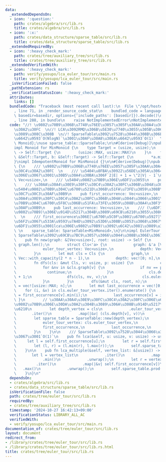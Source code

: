 ```yaml
---
data:
  _extendedDependsOn:
  - icon: ':question:'
    path: crates/algebra/src/lib.rs
    title: crates/algebra/src/lib.rs
  - icon: ':x:'
    path: crates/data_structure/sparse_table/src/lib.rs
    title: crates/data_structure/sparse_table/src/lib.rs
  _extendedRequiredBy:
  - icon: ':heavy_check_mark:'
    path: crates/tree/auxiliary_tree/src/lib.rs
    title: crates/tree/auxiliary_tree/src/lib.rs
  _extendedVerifiedWith:
  - icon: ':heavy_check_mark:'
    path: verify/yosupo/lca_euler_tour/src/main.rs
    title: verify/yosupo/lca_euler_tour/src/main.rs
  _isVerificationFailed: false
  _pathExtension: rs
  _verificationStatusIcon: ':heavy_check_mark:'
  attributes:
    links: []
  bundledCode: "Traceback (most recent call last):\n  File \"/opt/hostedtoolcache/Python/3.10.15/x64/lib/python3.10/site-packages/onlinejudge_verify/documentation/build.py\"\
    , line 71, in _render_source_code_stat\n    bundled_code = language.bundle(stat.path,\
    \ basedir=basedir, options={'include_paths': [basedir]}).decode()\n  File \"/opt/hostedtoolcache/Python/3.10.15/x64/lib/python3.10/site-packages/onlinejudge_verify/languages/rust.py\"\
    , line 288, in bundle\n    raise NotImplementedError\nNotImplementedError\n"
  code: "//! \u9802\u70B9\u306B\u7740\u76EE\u3057\u305F\u30AA\u30A4\u30E9\u30FC\u30C4\
    \u30A2\u30FC  \n//! LCA\u3092RMQ\u306B\u5E30\u7740\u3055\u305B\u3066\u6C42\u3081\
    \u3089\u308C\u308B  \n//! SparseTable\u3092\u7528\u3044\u308B\u306E\u3067\u524D\
    \u6642\u9593`O(NlogN)`\u3001\u30AF\u30A8\u30EA\u6642\u9593`O(1)`  \nuse algebra::{IdempotentMonoid,\
    \ Monoid};\nuse sparse_table::SparseTable;\n\n#[derive(Debug)]\npub struct MinMonoid;\n\
    impl Monoid for MinMonoid {\n    type Target = (usize, usize);\n    fn id_element()\
    \ -> Self::Target {\n        (usize::MAX, usize::MAX)\n    }\n    fn binary_operation(a:\
    \ &Self::Target, b: &Self::Target) -> Self::Target {\n        *a.min(b)\n    }\n\
    }\nimpl IdempotentMonoid for MinMonoid {}\n\n#[derive(Debug)]\npub struct EulerTour\
    \ {\n    /// \u9802\u70B9\u306B\u7740\u76EE\u3057\u305F\u30AA\u30A4\u30E9\u30FC\
    \u30C4\u30A2\u30FC  \n    /// \u5404\u8FBA\u30922\u56DE\u305A\u3064\u901A\u308B\
    \u306E\u3067\u3001\u30B5\u30A4\u30BA\u306F`2|E| + 1 = \"2|V| - 1`\n    pub euler_tour_vertex:\
    \ Vec<usize>,\n    /// \u5404\u9802\u70B9\u306E\u6DF1\u3055\n    pub depth: Vec<usize>,\n\
    \    /// \u30AA\u30A4\u30E9\u30FC\u30C4\u30A2\u30FC\u306B\u304A\u3044\u3066\u3001\
    \u5404\u9802\u70B9\u304C\u6700\u521D\u306B\u51FA\u73FE\u3059\u308B\u30A4\u30F3\
    \u30C7\u30C3\u30AF\u30B9\n    pub first_occurrence: Vec<usize>,\n    /// \u30AA\
    \u30A4\u30E9\u30FC\u30C4\u30A2\u30FC\u306B\u304A\u3044\u3066\u3001\u5404\u9802\
    \u70B9\u304C\u6700\u5F8C\u306B\u51FA\u73FE\u3059\u308B\u30A4\u30F3\u30C7\u30C3\
    \u30AF\u30B9\n    pub last_occurrence: Vec<usize>,\n    /// (\u6DF1\u3055\u3001\
    \u9802\u70B9)\u306E\u914D\u5217\u304B\u3089\u69CB\u6210\u3055\u308C\u308BSparseTable\
    \  \n    /// first_occurence\u306E[\u6700\u5C0F\u3001\u6700\u5927]\u306E\u7BC4\
    \u56F2\u3067\u533A\u9593\u7A4D\u3092\u53D6\u308B\u3053\u3068\u3067\u3001(lca\u306E\
    \u6DF1\u3055\u3001lca\u306E\u9802\u70B9)\u3092\u6C42\u3081\u3089\u308C\u308B \
    \ \n    sparse_table: SparseTable<MinMonoid>,\n}\n\nimpl EulerTour {\n    ///\
    \ SparseTable\u3092\u69CB\u7BC9\u3057\u3066\u3044\u308B\u306E\u3067\u3001`O(NlogN)`\n\
    \    pub fn new(graph: &[Vec<usize>], root: usize) -> Self {\n        let n =\
    \ graph.len();\n        struct Cls<'a> {\n            graph: &'a [Vec<usize>],\n\
    \            euler_tour_vertex: Vec<usize>,\n            depth: Vec<usize>,\n\
    \        }\n        let mut cls = Cls {\n            graph,\n            euler_tour_vertex:\
    \ Vec::with_capacity(2 * n - 1),\n            depth: vec![0; n],\n        };\n\
    \        fn dfs(cls: &mut Cls, v: usize, p: usize) {\n            cls.euler_tour_vertex.push(v);\n\
    \            for &nv in &cls.graph[v] {\n                if nv == p {\n      \
    \              continue;\n                }\n                cls.depth[nv] = cls.depth[v]\
    \ + 1;\n                dfs(cls, nv, v);\n                cls.euler_tour_vertex.push(v);\n\
    \            }\n        }\n        dfs(&mut cls, root, n);\n        let mut first_occurrence\
    \ = vec![usize::MAX; n];\n        let mut last_occurrence = vec![0; n];\n    \
    \    for (i, &v) in cls.euler_tour_vertex.iter().enumerate() {\n            first_occurrence[v]\
    \ = first_occurrence[v].min(i);\n            last_occurrence[v] = i;\n       \
    \ }\n        // \u30AA\u30A4\u30E9\u30FC\u30C4\u30A2\u30FC\u306E\u6DF1\u3055\u3068\
    \u9802\u70B9\u306E\u30DA\u30A2\u304B\u3089\u306A\u308B\u914D\u5217\u3092\u4F5C\
    \u6210\n        let depth_vertex = cls\n            .euler_tour_vertex\n     \
    \       .iter()\n            .map(|&v| (cls.depth[v], v))\n            .collect();\n\
    \        let sparse_table = SparseTable::new(depth_vertex);\n        Self {\n\
    \            euler_tour_vertex: cls.euler_tour_vertex,\n            depth: cls.depth,\n\
    \            first_occurrence,\n            last_occurrence,\n            sparse_table,\n\
    \        }\n    }\n\n    /// SparseTable\u3092\u7528\u3044\u3066\u3044\u308B\u306E\
    \u3067\u3001`O(1)`\n    pub fn lca(&self, u: usize, v: usize) -> usize {\n   \
    \     let l = self.first_occurrence[u];\n        let r = self.first_occurrence[v];\n\
    \        let (l, r) = (l.min(r), l.max(r));\n        self.sparse_table.prod(l..=r).1\n\
    \    }\n\n    pub fn lca_multiple(&self, vertex_list: &[usize]) -> usize {\n \
    \       let l = vertex_list\n            .iter()\n            .map(|&v| self.first_occurrence[v])\n\
    \            .min()\n            .unwrap();\n        let r = vertex_list\n   \
    \         .iter()\n            .map(|&v| self.first_occurrence[v])\n         \
    \   .max()\n            .unwrap();\n        self.sparse_table.prod(l..=r).1\n\
    \    }\n}\n"
  dependsOn:
  - crates/algebra/src/lib.rs
  - crates/data_structure/sparse_table/src/lib.rs
  isVerificationFile: false
  path: crates/tree/euler_tour/src/lib.rs
  requiredBy:
  - crates/tree/auxiliary_tree/src/lib.rs
  timestamp: '2024-10-27 16:42:13+09:00'
  verificationStatus: LIBRARY_ALL_AC
  verifiedWith:
  - verify/yosupo/lca_euler_tour/src/main.rs
documentation_of: crates/tree/euler_tour/src/lib.rs
layout: document
redirect_from:
- /library/crates/tree/euler_tour/src/lib.rs
- /library/crates/tree/euler_tour/src/lib.rs.html
title: crates/tree/euler_tour/src/lib.rs
---
```

